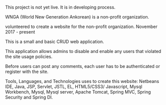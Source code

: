 This project is not yet live. It is in developing process.

WNGA (World New Generation Ankorean) is a non-profit organization.

volunteered to create a website for the non-profit organization. November 2017 - present 

This is a small and basic CRUD web application.

This application allows admins to disable and enable any users that violated the site usage policies.

Before users can post any comments, each user has to be authenticated or register with the site.

Tools, Languages, and Technologies uses to create this website:  Netbeans IDE, Java, JSP, Servlet, JSTL, EL, HTML5/CSS3/ Javascript, Mysql Workbench, Mysql, Mysql server, Apache Tomcat, Spring MVC, Spring Security and Spring DI.  
